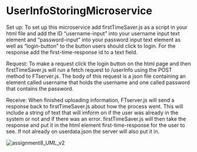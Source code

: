 # UserInfoStoringMicroservice

Set up: To set up this microservice add firstTimeSaver.js as a script in your html file and add the ID “username-input” into your username input text element and “password-input” into your password input text element as well as “login-button” to the button users should click to login. For the response add the first-time-response id to a text field.

Request: To make a request click the login button on the html page and then firstTimeSaver.js will run a fetch request to /userInfo using the POST method to FTserver.js. The body of this request is a json file containing an element called username that holds the username and one called password that contains the password.

Receive: When finished uploading information, FTserver.js will send a response back to firstTimeSaver.js about how the process went. This will include a string of text that will imform on if the user was already in the system or not and if there was an error. firstTimeSaver.js will then take the response and put it in the html element first-time-response for the user to see. If not already on userdata.json the server will also put it in.

![assignment8_UML_v2](https://user-images.githubusercontent.com/100888637/218936625-1a10398e-aaac-440f-9f9d-fb9ff78c0c02.png)
